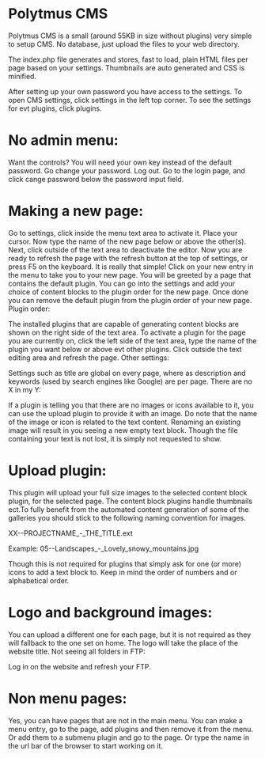 Polytmus CMS
==========

Polytmus CMS is a small (around 55KB in size without plugins) very simple to setup CMS. 
No database, just upload the files to your web directory.

The index.php file generates and stores, fast to load, plain HTML files per page based on your settings.
Thumbnails are auto generated and CSS is minified.

After setting up your own password you have access to the settings.
To open CMS settings, click settings in the left top corner. To see the settings for evt plugins, click plugins.

No admin menu:
==========

Want the controls? You will need your own key instead of the default password. Go change your password. 
Log out. Go to the login page, and click cange password below the password input field.

Making a new page:
==========

Go to settings, click inside the menu text area to activate it. Place your cursor. Now type the name of the new page below or above the other(s). Next, click outside of the text area to deactivate the editor. Now you are ready to refresh the page with the refresh button at the top of settings, or press F5 on the keyboard. It is really that simple!
Click on your new entry in the menu to take you to your new page. You will be greeted by a page that contains the default plugin. You can go into the settings and add your choice of content blocks to the plugin order for the new page. Once done you can remove the default plugin from the plugin order of your new page.
Plugin order:

The installed plugins that are capable of generating content blocks are shown on the right side of the text area. To activate a plugin for the page you are currently on, click the left side of the text area, type the name of the plugin you want below or above evt other plugins. Click outside the text editing area and refresh the page.
Other settings:

Settings such as title are global on every page, where as description and keywords (used by search engines like Google) are per page.
There are no X in my Y:

If a plugin is telling you that there are no images or icons available to it, you can use the upload plugin to provide it with an image. Do note that the name of the image or icon is related to the text content. Renaming an existing image will result in you seeing a new empty text block. Though the file containing your text is not lost, it is simply not requested to show.

Upload plugin:
==

This plugin will upload your full size images to the selected content block plugin, for the selected page. The content block plugins handle thumbnails ect.To fully benefit from the automated content generation of some of the galleries you should stick to the following naming convention for images.

XX--PROJECTNAME_-_THE_TITLE.ext

Example: 05--Landscapes_-_Lovely_snowy_mountains.jpg

Though this is not required for plugins that simply ask for one (or more) icons to add a text block to. Keep in mind the order of numbers and or alphabetical order.

Logo and background images:
==========

You can upload a different one for each page, but it is not required as they will fallback to the one set on home. The logo will take the place of the website title.
Not seeing all folders in FTP:

Log in on the website and refresh your FTP.

Non menu pages:
==========

Yes, you can have pages that are not in the main menu. You can make a menu entry, go to the page, add plugins and then remove it from the menu. Or add them to a submenu plugin and go to the page. Or type the name in the url bar of the browser to start working on it.